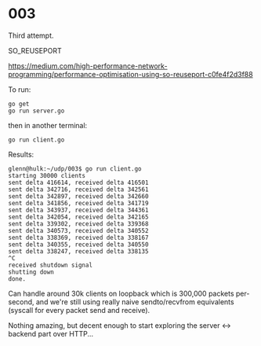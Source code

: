 # 003

Third attempt. 

SO_REUSEPORT

https://medium.com/high-performance-network-programming/performance-optimisation-using-so-reuseport-c0fe4f2d3f88

To run:

```console
go get
go run server.go
```

then in another terminal:

```console
go run client.go
```

Results:

```console
glenn@hulk:~/udp/003$ go run client.go
starting 30000 clients
sent delta 416614, received delta 416501
sent delta 342716, received delta 342561
sent delta 342897, received delta 342660
sent delta 341856, received delta 341719
sent delta 343937, received delta 344361
sent delta 342054, received delta 342165
sent delta 339302, received delta 339368
sent delta 340573, received delta 340552
sent delta 338369, received delta 338167
sent delta 340355, received delta 340550
sent delta 338247, received delta 338135
^C
received shutdown signal
shutting down
done.
```

Can handle around 30k clients on loopback which is 300,000 packets per-second, and we're still using really naive sendto/recvfrom equivalents (syscall for every packet send and receive).

Nothing amazing, but decent enough to start exploring the server <-> backend part over HTTP...

